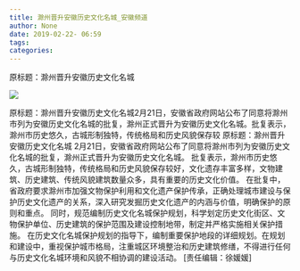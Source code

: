 ```yaml
---
title: 滁州晋升安徽历史文化名城_安徽频道
author: None
date: 2019-02-22- 06:59
tags: 
categories: 
---
```

原标题：滁州晋升安徽历史文化名城
<!-- more -->
                
<img align="center" border="0" src="http://p2.ifengimg.com/a/2016/0810/204c433878d5cf9size1_w16_h16.png" />
                
            
原标题：滁州晋升安徽历史文化名城2月21日，安徽省政府网站公布了同意将滁州市列为安徽历史文化名城的批复，滁州正式晋升为安徽历史文化名城。批复表示，滁州市历史悠久，古城形制独特，传统格局和历史风貌保存较
原标题：滁州晋升安徽历史文化名城
2月21日，安徽省政府网站公布了同意将滁州市列为安徽历史文化名城的批复，滁州正式晋升为安徽历史文化名城。
批复表示，滁州市历史悠久，古城形制独特，传统格局和历史风貌保存较好，文化遗存丰富多样，文物建筑、历史建筑、传统风貌建筑数量众多，具有重要的历史文化价值。
在批复中，省政府要求滁州市加强文物保护利用和文化遗产保护传承，正确处理城市建设与保护历史文化遗产的关系，深入研究发掘历史文化遗产的内涵与价值，明确保护的原则和重点。
同时，规范编制历史文化名城保护规划，科学划定历史文化街区、文物保护单位、历史建筑的保护范围及建设控制地带，制定并严格实施相关保护措施。
在历史文化名城保护规划的指导下，编制重要保护地段的详细规划。在规划和建设中，重视保护城市格局，注重城区环境整治和历史建筑修缮，不得进行任何与历史文化名城环境和风貌不相协调的建设活动。
[责任编辑：徐媛媛]
            
